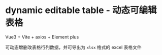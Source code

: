 # dynamic editable table - 动态可编辑表格

Vue3 + Vite + axios + Element plus

可动态增删改表格行列数据，并可导出为 `xlsx` 格式的 excel 表格文件
